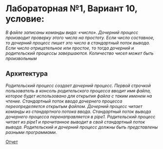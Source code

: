# Лабораторная №1, Вариант 10, условие:
*В файле записаны команды вида: «число<endline>». Дочерний процесс производит
проверку этого числа на простоту. Если число составное, то дочерний процесс пишет это число в
стандартный поток вывода. Если число отрицательное или простое, то тогда дочерний и
родительский процессы завершаются. Количество чисел может быть произвольным*

## Архитектура
*Родительский процесс создает дочерний процесс. Первой строчкой пользователь в консоль
родительского процесса вводит имя файла, которое будет использовано для открытия файла с
таким именем на чтение. Стандартный поток ввода дочернего процесса переопределяется
открытым файлом. Дочерний процесс читает команды из стандартного потока ввода.
Стандартный поток вывода дочернего процесса перенаправляется в pipe1. Родительский процесс
читает из pipe1 и прочитанное выводит в свой стандартный поток вывода. Родительский и
дочерний процесс должны быть представлены разными программами.*

[Отчет](https://docs.google.com/document/d/1Ip3RN82xsAgHl7yowF39v0ivLxKQOYng/edit?usp=sharing&ouid=104732197431944380677&rtpof=true&sd=true)

